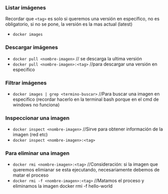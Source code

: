 ### Listar imágenes

Recordar que `<tag>` es solo si queremos una versión en específico, no es obligatorio, si no se pone, la versión es la mas actual (latest)
- `docker images`

### Descargar imágenes

- `docker pull <nombre-imagen>` // se descarga la ultima versión
- `docker pull <nombre-imagen>:<tag>` //para descargar una versión en especifico

### Filtrar imágenes

- `docker images | grep <termino-buscar>` //Para buscar una imagen en especifico (recordar hacerlo en la terminal bash porque en el cmd de windows no funciona)
### Inspeccionar una imagen

- `docker inspect <nombre-imagen>` //Sirve para obtener información de la imagen (red etc)
- `docker inspect <nombre-imagen>:<tag>` 

### Para eliminar una imagen

- `docker rmi <nombre-imagen>:<tag>` //Consideración: si la imagen que queremos elimianar se esta ejecutando, necesariamente debemos de matar el proceso 
- `docker rmi -f <nombre-imagen>:<tag>` //Matamos el proceso y eliminamos la imagen docker rmi -f hello-world
